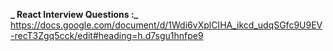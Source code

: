 **_ React Interview Questions :_** https://docs.google.com/document/d/1Wdi6vXplCIHA_ikcd_udqSGfc9U9EV-recT3Zgq5cck/edit#heading=h.d7sgu1hnfpe9
